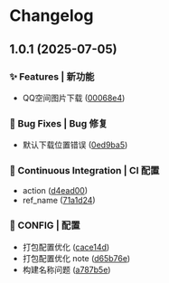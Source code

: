 # Changelog

## 1.0.1 (2025-07-05)

### ✨ Features | 新功能

* QQ空间图片下载 ([00068e4](https://github.com/11273/QzonePhoto/commit/00068e4950d74c1f8af6a4506a1d5f18a8a6fbf9))

### 🐛 Bug Fixes | Bug 修复

* 默认下载位置错误 ([0ed9ba5](https://github.com/11273/QzonePhoto/commit/0ed9ba55a7ed5a0d2bacc959613ae6d87d2f7f33))

### 🔧 Continuous Integration | CI 配置

* action ([d4ead00](https://github.com/11273/QzonePhoto/commit/d4ead003af97d4dcd75de5de9bbd6e5c2449bf28))
* ref_name ([71a1d24](https://github.com/11273/QzonePhoto/commit/71a1d24eb1a8775d034c2b6209b50df02fad5f79))

### 🔨 CONFIG | 配置

* 打包配置优化 ([cace14d](https://github.com/11273/QzonePhoto/commit/cace14d6c2abfcd31b7c92e5253ebb758438c69b))
* 打包配置优化 note ([d65b76e](https://github.com/11273/QzonePhoto/commit/d65b76e93f3dafdbef41ae1cd9c1294e49b83ee6))
* 构建名称问题 ([a787b5e](https://github.com/11273/QzonePhoto/commit/a787b5e03b3d6a1cda5e0b12c42c48bada777d90))
